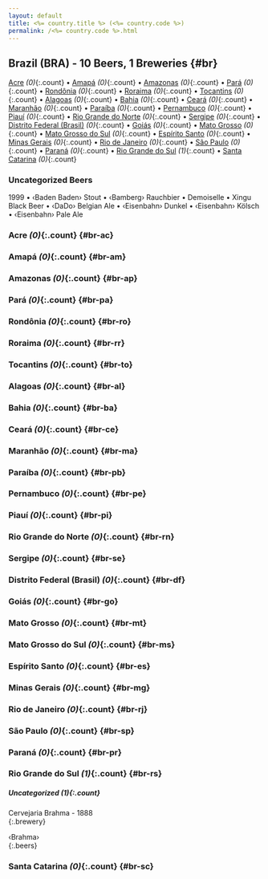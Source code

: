 ```yaml
---
layout: default
title: <%= country.title %> (<%= country.code %>)
permalink: /<%= country.code %>.html
---
```


## Brazil (BRA) - 10 Beers, 1 Breweries {#br}

[Acre](#br-ac) _(0)_{:.count} • [Amapá](#br-am) _(0)_{:.count} • [Amazonas](#br-ap) _(0)_{:.count} • [Pará](#br-pa) _(0)_{:.count} • [Rondônia](#br-ro) _(0)_{:.count} • [Roraima](#br-rr) _(0)_{:.count} • [Tocantins](#br-to) _(0)_{:.count} • [Alagoas](#br-al) _(0)_{:.count} • [Bahia](#br-ba) _(0)_{:.count} • [Ceará](#br-ce) _(0)_{:.count} • [Maranhão](#br-ma) _(0)_{:.count} • [Paraíba](#br-pb) _(0)_{:.count} • [Pernambuco](#br-pe) _(0)_{:.count} • [Piauí](#br-pi) _(0)_{:.count} • [Rio Grande do Norte](#br-rn) _(0)_{:.count} • [Sergipe](#br-se) _(0)_{:.count} • [Distrito Federal (Brasil)](#br-df) _(0)_{:.count} • [Goiás](#br-go) _(0)_{:.count} • [Mato Grosso](#br-mt) _(0)_{:.count} • [Mato Grosso do Sul](#br-ms) _(0)_{:.count} • [Espírito Santo](#br-es) _(0)_{:.count} • [Minas Gerais](#br-mg) _(0)_{:.count} • [Rio de Janeiro](#br-rj) _(0)_{:.count} • [São Paulo](#br-sp) _(0)_{:.count} • [Paraná](#br-pr) _(0)_{:.count} • [Rio Grande do Sul](#br-rs) _(1)_{:.count} • [Santa Catarina](#br-sc) _(0)_{:.count}

### Uncategorized Beers

1999   • ‹Baden Baden› Stout   • ‹Bamberg› Rauchbier   • Demoiselle   • Xingu Black Beer   • ‹DaDo› Belgian Ale   • ‹Eisenbahn› Dunkel   • ‹Eisenbahn› Kölsch   • ‹Eisenbahn› Pale Ale  




### Acre _(0)_{:.count} {#br-ac}






### Amapá _(0)_{:.count} {#br-am}






### Amazonas _(0)_{:.count} {#br-ap}






### Pará _(0)_{:.count} {#br-pa}






### Rondônia _(0)_{:.count} {#br-ro}






### Roraima _(0)_{:.count} {#br-rr}






### Tocantins _(0)_{:.count} {#br-to}






### Alagoas _(0)_{:.count} {#br-al}






### Bahia _(0)_{:.count} {#br-ba}






### Ceará _(0)_{:.count} {#br-ce}






### Maranhão _(0)_{:.count} {#br-ma}






### Paraíba _(0)_{:.count} {#br-pb}






### Pernambuco _(0)_{:.count} {#br-pe}






### Piauí _(0)_{:.count} {#br-pi}






### Rio Grande do Norte _(0)_{:.count} {#br-rn}






### Sergipe _(0)_{:.count} {#br-se}






### Distrito Federal (Brasil) _(0)_{:.count} {#br-df}






### Goiás _(0)_{:.count} {#br-go}






### Mato Grosso _(0)_{:.count} {#br-mt}






### Mato Grosso do Sul _(0)_{:.count} {#br-ms}






### Espírito Santo _(0)_{:.count} {#br-es}






### Minas Gerais _(0)_{:.count} {#br-mg}






### Rio de Janeiro _(0)_{:.count} {#br-rj}






### São Paulo _(0)_{:.count} {#br-sp}






### Paraná _(0)_{:.count} {#br-pr}






### Rio Grande do Sul _(1)_{:.count} {#br-rs}




##### Uncategorized _(1)_{:.count}


Cervejaria Brahma - 1888  <br>
{:.brewery}

‹Brahma›  
{:.beers}



### Santa Catarina _(0)_{:.count} {#br-sc}





 
